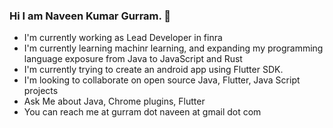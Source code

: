 ### Hi I am Naveen Kumar Gurram. 👋
 - I'm currently working as Lead Developer in finra 
 - I'm currently learning machinr learning, and expanding my programming language exposure from Java to JavaScript and Rust
 - I'm currently trying to create an android app using Flutter SDK.
 - I'm looking to collaborate on open source Java, Flutter, Java Script projects
 - Ask Me about Java, Chrome plugins, Flutter
 - You can reach me at gurram dot naveen at gmail dot com
 

<!--
**NaveenGurram/NaveenGurram** is a ✨ _special_ ✨ repository because its `README.md` (this file) appears on your GitHub profile.

Here are some ideas to get you started:

- 🔭 I’m currently working on ...
- 🌱 I’m currently learning ...
- 👯 I’m looking to collaborate on ...
- 🤔 I’m looking for help with ...
- 💬 Ask me about ...
- 📫 How to reach me: ...
- 😄 Pronouns: ...
- ⚡ Fun fact: ...
-->
